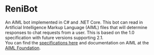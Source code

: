 # ReniBot
An AIML bot implemented in C# and .NET Core.  This bot can read in Artificial Intelligence Markup Language (AIML) files that will 
determine responses to chat requests from a user.  This is based on the 1.0 specification with future versions supporting 2.1.  
You can find the [specifications here](https://github.com/AIML-Foundation) and documentation on AIML at the [AIML Foundation](http://www.aiml.foundation/).
